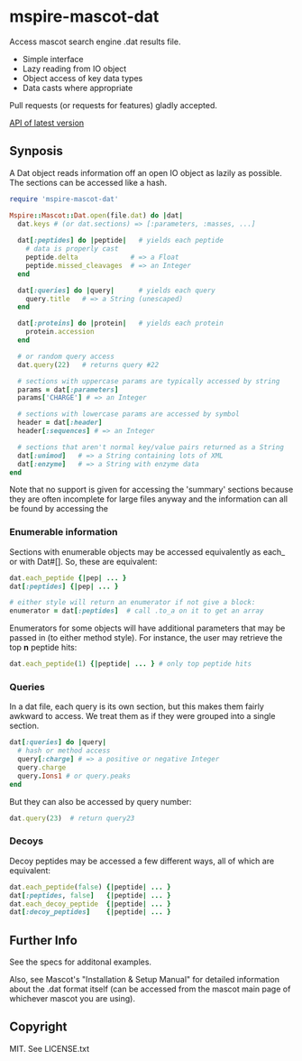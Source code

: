 # mspire-mascot-dat

Access mascot search engine .dat results file.

* Simple interface
* Lazy reading from IO object
* Object access of key data types
* Data casts where appropriate

Pull requests (or requests for features) gladly accepted.

[API of latest version](http://rubydoc.info/gems/mspire-mascot-dat)

## Synposis

A Dat object reads information off an open IO object as lazily as possible.
The sections can be accessed like a hash.

```ruby
require 'mspire-mascot-dat'

Mspire::Mascot::Dat.open(file.dat) do |dat|
  dat.keys # (or dat.sections) => [:parameters, :masses, ...]
  
  dat[:peptides] do |peptide|   # yields each peptide
    # data is properly cast
    peptide.delta             # => a Float
    peptide.missed_cleavages  # => an Integer
  end

  dat[:queries] do |query|      # yields each query
    query.title   # => a String (unescaped)
  end

  dat[:proteins] do |protein|   # yields each protein
    protein.accession
  end

  # or random query access
  dat.query(22)   # returns query #22

  # sections with uppercase params are typically accessed by string
  params = dat[:parameters]
  params['CHARGE'] # => an Integer

  # sections with lowercase params are accessed by symbol
  header = dat[:header]
  header[:sequences] # => an Integer

  # sections that aren't normal key/value pairs returned as a String
  dat[:unimod]   # => a String containing lots of XML
  dat[:enzyme]   # => a String with enzyme data
end
```

Note that no support is given for accessing the 'summary' sections because they are often incomplete for large files anyway and the information can all be found by accessing the 

### Enumerable information

Sections with enumerable objects may be accessed equivalently as
each_<whatever> or with Dat#[].  So, these are equivalent:

```ruby
dat.each_peptide {|pep| ... }
dat[:peptides] {|pep| ... }

# either style will return an enumerator if not give a block:
enumerator = dat[:peptides]  # call .to_a on it to get an array
```

Enumerators for some objects will have additional parameters that may be passed in (to either method style).  For instance, the user may retrieve the top **n** peptide hits:

```ruby
dat.each_peptide(1) {|peptide| ... } # only top peptide hits
```

### Queries

In a dat file, each query is its own section, but this makes them fairly
awkward to access.  We treat them as if they were grouped into a single
section.

```ruby
dat[:queries] do |query|
  # hash or method access
  query[:charge] # => a positive or negative Integer
  query.charge 
  query.Ions1 # or query.peaks
end
```

But they can also be accessed by query number:

```ruby
dat.query(23)  # return query23
```

### Decoys

Decoy peptides may be accessed a few different ways, all of which are equivalent:

```ruby
dat.each_peptide(false) {|peptide| ... }
dat[:peptides, false]   {|peptide| ... }
dat.each_decoy_peptide  {|peptide| ... }
dat[:decoy_peptides]    {|peptide| ... }
```

## Further Info

See the specs for additonal examples. 

Also, see Mascot's "Installation & Setup Manual" for detailed information
about the .dat format itself (can be accessed from the mascot main page
of whichever mascot you are using).

## Copyright

MIT.  See LICENSE.txt
